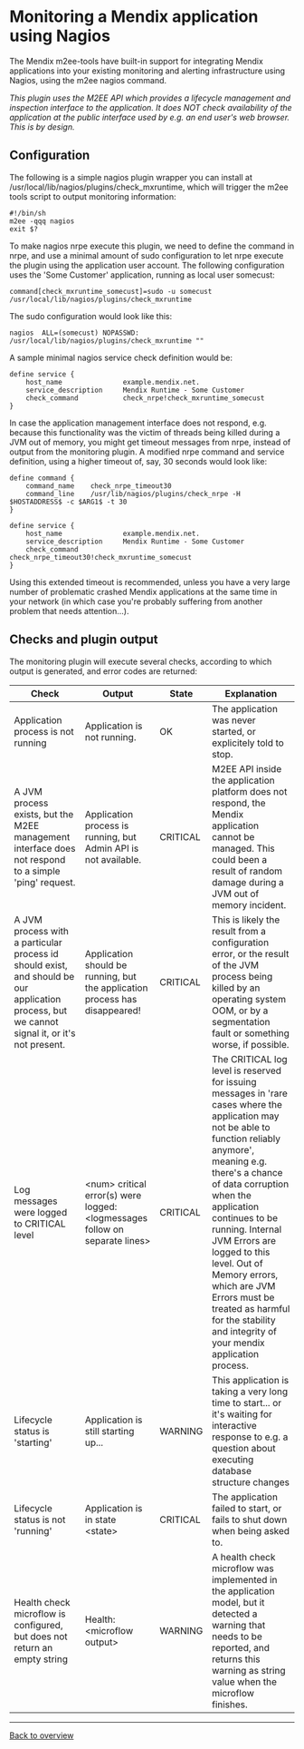 # Monitoring a Mendix application using Nagios

The Mendix m2ee-tools have built-in support for integrating Mendix applications into your existing monitoring and alerting infrastructure using Nagios, using the m2ee nagios command.

*This plugin uses the M2EE API which provides a lifecycle management and inspection interface to the application. It does NOT check availability of the application at the public interface used by e.g. an end user's web browser. This is by design.*

## Configuration

The following is a simple nagios plugin wrapper you can install at /usr/local/lib/nagios/plugins/check_mxruntime, which will trigger the m2ee tools script to output monitoring information:

    #!/bin/sh
    m2ee -qqq nagios
    exit $?

To make nagios nrpe execute this plugin, we need to define the command in nrpe, and use a minimal amount of sudo configuration to let nrpe execute the plugin using the application user account. The following configuration uses the 'Some Customer' application, running as local user somecust:

    command[check_mxruntime_somecust]=sudo -u somecust /usr/local/lib/nagios/plugins/check_mxruntime

The sudo configuration would look like this:

    nagios  ALL=(somecust) NOPASSWD: /usr/local/lib/nagios/plugins/check_mxruntime ""

A sample minimal nagios service check definition would be:

    define service {
        host_name               example.mendix.net.
        service_description     Mendix Runtime - Some Customer
        check_command           check_nrpe!check_mxruntime_somecust
    }

In case the application management interface does not respond, e.g. because this functionality was the victim of threads being killed during a JVM out of memory, you might get timeout messages from nrpe, instead of output from the monitoring plugin. A modified nrpe command and service definition, using a higher timeout of, say, 30 seconds would look like:

    define command {
        command_name    check_nrpe_timeout30
        command_line    /usr/lib/nagios/plugins/check_nrpe -H $HOSTADDRESS$ -c $ARG1$ -t 30
    }

    define service {
        host_name               example.mendix.net.
        service_description     Mendix Runtime - Some Customer
        check_command           check_nrpe_timeout30!check_mxruntime_somecust
    }

Using this extended timeout is recommended, unless you have a very large number of problematic crashed Mendix applications at the same time in your network (in which case you're probably suffering from another problem that needs attention...).

## Checks and plugin output

The monitoring plugin will execute several checks, according to which output is generated, and error codes are returned:

| Check  | Output | State | Explanation |
| ------ | ------ | ----- | ----------- |
| Application process is not running | Application is not running. | OK | The application was never started, or explicitely told to stop. |
| A JVM process exists, but the M2EE management interface does not respond to a simple 'ping' request. | Application process is running, but Admin API is not available. | CRITICAL | M2EE API inside the application platform does not respond, the Mendix application cannot be managed. This could been a result of random damage during a JVM out of memory incident. |
| A JVM process with a particular process id should exist, and should be our application process, but we cannot signal it, or it's not present. | Application should be running, but the application process has disappeared! | CRITICAL | This is likely the result from a configuration error, or the result of the JVM process being killed by an operating system OOM, or by a segmentation fault or something worse, if possible. |
| Log messages were logged to CRITICAL level | &lt;num&gt; critical error(s) were logged: &lt;logmessages follow on separate lines&gt; | CRITICAL | The CRITICAL log level is reserved for issuing messages in 'rare cases where the application may not be able to function reliably anymore', meaning e.g. there's a chance of data corruption when the application continues to be running. Internal JVM Errors are logged to this level. Out of Memory errors, which are JVM Errors must be treated as harmful for the stability and integrity of your mendix application process. |
| Lifecycle status is 'starting' | Application is still starting up... | WARNING | This application is taking a very long time to start... or it's waiting for interactive response to e.g. a question about executing database structure changes |
| Lifecycle status is not 'running' | Application is in state &lt;state&gt; | CRITICAL | The application failed to start, or fails to shut down when being asked to. |
| Health check microflow is configured, but does not return an empty string | Health: &lt;microflow output&gt; | WARNING | A health check microflow was implemented in the application model, but it detected a warning that needs to be reported, and returns this warning as string value when the microflow finishes. |

- - -

[Back to overview](README.md)
